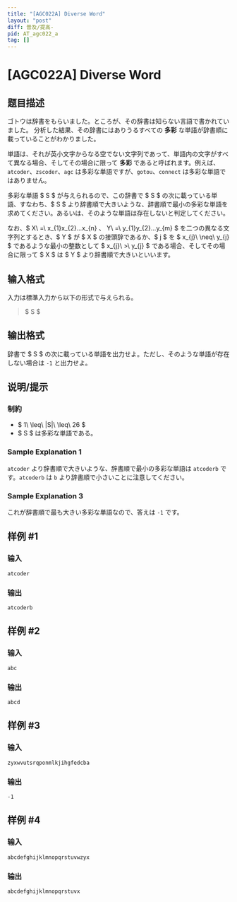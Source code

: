 ```yaml
---
title: "[AGC022A] Diverse Word"
layout: "post"
diff: 普及/提高-
pid: AT_agc022_a
tag: []
---
```


# [AGC022A] Diverse Word

## 题目描述

[problemUrl]: https://atcoder.jp/contests/agc022/tasks/agc022_a

ゴトウは辞書をもらいました。ところが、その辞書は知らない言語で書かれていました。 分析した結果、その辞書にはありうるすべての **多彩** な単語が辞書順に載っていることがわかりました。

単語は、それが英小文字からなる空でない文字列であって、単語内の文字がすべて異なる場合、そしてその場合に限って **多彩** であると呼ばれます。例えば、`atcoder`、`zscoder`、`agc` は多彩な単語ですが、`gotou`、`connect` は多彩な単語ではありません。

多彩な単語 $ S $ が与えられるので、この辞書で $ S $ の次に載っている単語、すなわち、$ S $ より辞書順で大きいような、辞書順で最小の多彩な単語を求めてください。あるいは、そのような単語は存在しないと判定してください。

なお、$ X\ =\ x_{1}x_{2}...x_{n} $、$ Y\ =\ y_{1}y_{2}...y_{m} $ を二つの異なる文字列とするとき、$ Y $ が $ X $ の接頭辞であるか、$ j $ を $ x_{j}\ \neq\ y_{j} $ であるような最小の整数として $ x_{j}\ >\ y_{j} $ である場合、そしてその場合に限って $ X $ は $ Y $ より辞書順で大きいといいます。

## 输入格式

入力は標準入力から以下の形式で与えられる。

> $ S $

## 输出格式

辞書で $ S $ の次に載っている単語を出力せよ。ただし、そのような単語が存在しない場合は `-1` と出力せよ。

## 说明/提示

### 制約

- $ 1\ \leq\ |S|\ \leq\ 26 $
- $ S $ は多彩な単語である。

### Sample Explanation 1

`atcoder` より辞書順で大きいような、辞書順で最小の多彩な単語は `atcoderb` です。`atcoderb` は `b` より辞書順で小さいことに注意してください。

### Sample Explanation 3

これが辞書順で最も大きい多彩な単語なので、答えは `-1` です。

## 样例 #1

### 输入

```
atcoder
```

### 输出

```
atcoderb
```

## 样例 #2

### 输入

```
abc
```

### 输出

```
abcd
```

## 样例 #3

### 输入

```
zyxwvutsrqponmlkjihgfedcba
```

### 输出

```
-1
```

## 样例 #4

### 输入

```
abcdefghijklmnopqrstuvwzyx
```

### 输出

```
abcdefghijklmnopqrstuvx
```

